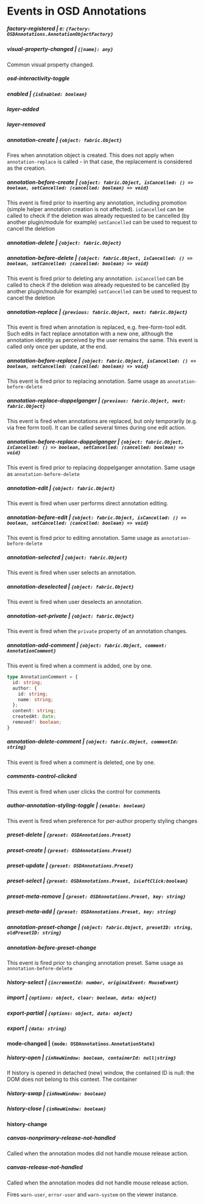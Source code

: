 # Events in OSD Annotations

##### factory-registered | e: `{factory: OSDAnnotations.AnnotationObjectFactory}`

##### visual-property-changed | ``{[name]: any}``
Common visual property changed.

##### osd-interactivity-toggle

##### enabled | ``{isEnabled: boolean}``

##### layer-added 

##### layer-removed

##### annotation-create | ``{object: fabric.Object}``
Fires when annotation object is created. This does not apply when
``annotation-replace`` is called - in that case, the replacement is
considered as the creation.

##### annotation-before-create | ``{object: fabric.Object, isCancelled: () => boolean, setCancelled: (cancelled: boolean) => void}``
This event is fired prior to inserting any annotation, including promotion (simple helper annotation creation is not affected).
`isCancelled` can be called to check if the deletion was already requested to be cancelled (by another plugin/module for example)
`setCancelled` can be used to request to cancel the deletion

##### annotation-delete | ``{object: fabric.Object}``

##### annotation-before-delete | ``{object: fabric.Object, isCancelled: () => boolean, setCancelled: (cancelled: boolean) => void}``
This event is fired prior to deleting any annotation.
`isCancelled` can be called to check if the deletion was already requested to be cancelled (by another plugin/module for example)
`setCancelled` can be used to request to cancel the deletion

##### annotation-replace | ``{previous: fabric.Object, next: fabric.Object}``
This event is fired when annotation is replaced, e.g. free-form-tool edit. Such edits
in fact replace annotation with a new one, although the annotation identity as perceived
by the user remains the same. This event is called only once per update, 
at the end.

##### annotation-before-replace | ``{object: fabric.Object, isCancelled: () => boolean, setCancelled: (cancelled: boolean) => void}``
This event is fired prior to replacing annotation. Same usage as `annotation-before-delete`

##### annotation-replace-doppelganger | ``{previous: fabric.Object, next: fabric.Object}``
This event is fired when annotations are replaced, but only temporarily (e.g. via free form tool).
It can be called several times during one edit action.

##### annotation-before-replace-doppelganger | ``{object: fabric.Object, isCancelled: () => boolean, setCancelled: (cancelled: boolean) => void}``
This event is fired prior to replacing doppelganger annotation. Same usage as `annotation-before-delete`

##### annotation-edit | ``{object: fabric.Object}``
This event is fired when user performs direct annotation editing.

##### annotation-before-edit | ``{object: fabric.Object, isCancelled: () => boolean, setCancelled: (cancelled: boolean) => void}``
This event is fired prior to editing annotation. Same usage as `annotation-before-delete`

##### annotation-selected | ``{object: fabric.Object}``
This event is fired when user selects an annotation.

##### annotation-deselected | ``{object: fabric.Object}``
This event is fired when user deselects an annotation.

##### annotation-set-private | ``{object: fabric.Object}``
This event is fired when the `private` property of an annotation changes.

##### annotation-add-comment | ``{object: fabric.Object, comment: AnnotationComment}``
This event is fired when a comment is added, one by one.
```ts
type AnnotationComment = {
  id: string;
  author: {
    id: string;
    name: string;
  };
  content: string;
  createdAt: Date;
  removed?: boolean;
}
```

##### annotation-delete-comment | ``{object: fabric.Object, commentId: string}``
This event is fired when a comment is deleted, one by one.

##### comments-control-clicked
This event is fired when user clicks the control for comments

##### author-annotation-styling-toggle | ``{enable: boolean}``
This event is fired when preference for per-author property styling changes

##### preset-delete | ``{preset: OSDAnnotations.Preset}``

##### preset-create | ``{preset: OSDAnnotations.Preset}``

##### preset-update | ``{preset: OSDAnnotations.Preset}``

##### preset-select | ``{preset: OSDAnnotations.Preset, isLeftClick:boolean}``

##### preset-meta-remove | ``{preset: OSDAnnotations.Preset, key: string}``

##### preset-meta-add | ``{preset: OSDAnnotations.Preset, key: string}``

##### annotation-preset-change | ``{object: fabric.Object, presetID: string, oldPresetID: string}``

##### annotation-before-preset-change
This event is fired prior to changing annotation preset. Same usage as `annotation-before-delete`

##### history-select | ``{incrementId: number, originalEvent: MouseEvent}``

##### import | ``{options: object, clear: boolean, data: object}``

##### export-partial | ``{options: object, data: object}``

##### export | ``{data: string}``

#### mode-changed | ``{mode: OSDAnnotatinos.AnnotationState}``

##### history-open | ``{inNewWindow: boolean, containerId: null|string}``
If history is opened in detached (new) window, the contained ID is null:
the DOM does not belong to this context. The container

##### history-swap | ``{inNewWindow: boolean}``

##### history-close | ``{inNewWindow: boolean}``

#### history-change

##### canvas-nonprimary-release-not-handled
Called when the annotation modes did not handle mouse release action.

##### canvas-release-not-handled
Called when the annotation modes did not handle mouse release action.

Fires ``warn-user``, ``error-user`` and `warn-system` on the viewer instance.
